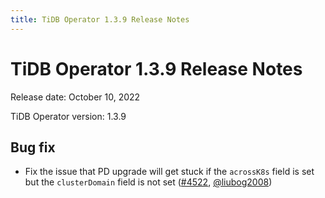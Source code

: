 ```yaml
---
title: TiDB Operator 1.3.9 Release Notes
---
```


# TiDB Operator 1.3.9 Release Notes

Release date: October 10, 2022

TiDB Operator version: 1.3.9

## Bug fix

- Fix the issue that PD upgrade will get stuck if the `acrossK8s` field is set but the `clusterDomain` field is not set ([#4522](https://github.com/pingcap/tidb-operator/pull/4721), [@liubog2008](https://github.com/liubog2008))
